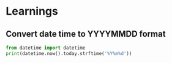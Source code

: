# Learnings

## Convert date time to YYYYMMDD format

```python
from datetime import datetime
print(datetime.now().today.strftime('%Y%m%d'))
```
